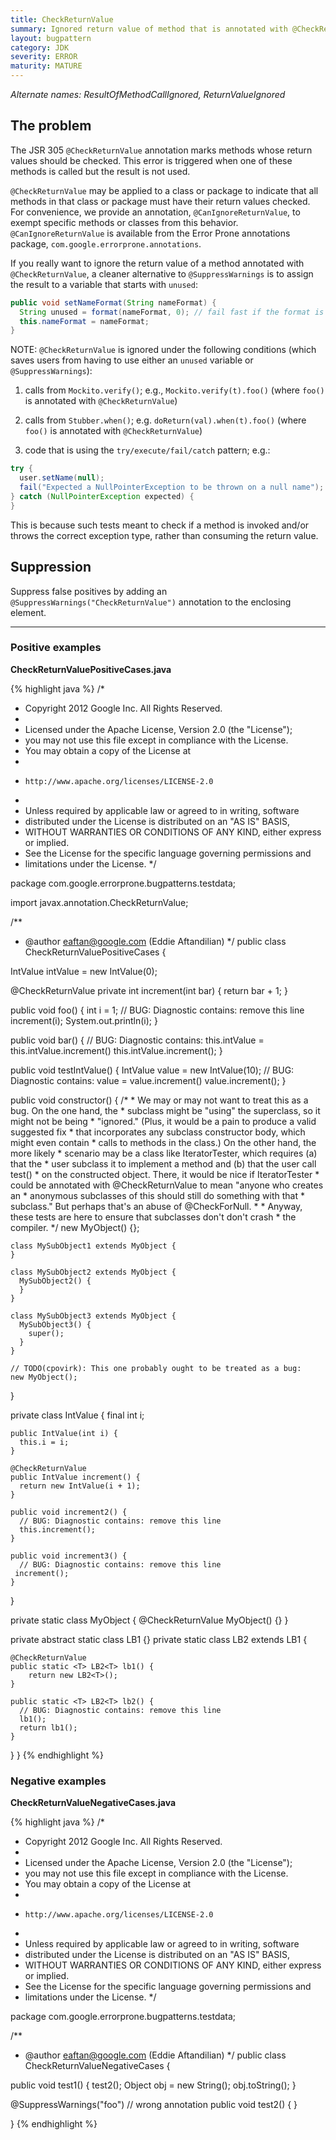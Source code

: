```yaml
---
title: CheckReturnValue
summary: Ignored return value of method that is annotated with @CheckReturnValue
layout: bugpattern
category: JDK
severity: ERROR
maturity: MATURE
---
```


<!--
*** AUTO-GENERATED, DO NOT MODIFY ***
To make changes, edit the @BugPattern annotation or the explanation in docs/bugpattern.
-->

_Alternate names: ResultOfMethodCallIgnored, ReturnValueIgnored_

## The problem
The JSR 305 `@CheckReturnValue` annotation marks methods whose return values
should be checked. This error is triggered when one of these methods is called
but the result is not used.

`@CheckReturnValue` may be applied to a class or package to indicate that all
methods in that class or package must have their return values checked. For
convenience, we provide an annotation, `@CanIgnoreReturnValue`, to exempt
specific methods or classes from this behavior. `@CanIgnoreReturnValue` is
available from the Error Prone annotations package,
`com.google.errorprone.annotations`.

If you really want to ignore the return value of a method annotated with
`@CheckReturnValue`, a cleaner alternative to `@SuppressWarnings` is to assign
the result to a variable that starts with `unused`:

```java
public void setNameFormat(String nameFormat) {
  String unused = format(nameFormat, 0); // fail fast if the format is bad or null
  this.nameFormat = nameFormat;
}
```

NOTE: `@CheckReturnValue` is ignored under the following conditions (which saves
users from having to use either an `unused` variable or `@SuppressWarnings`):

1.  calls from `Mockito.verify()`; e.g., `Mockito.verify(t).foo()` (where
    `foo()` is annotated with `@CheckReturnValue`)

2.  calls from `Stubber.when()`; e.g. `doReturn(val).when(t).foo()` (where
    `foo()` is annotated with `@CheckReturnValue`)

3.  code that is using the `try/execute/fail/catch` pattern; e.g.:

```java
try {
  user.setName(null);
  fail("Expected a NullPointerException to be thrown on a null name");
} catch (NullPointerException expected) {
}
```

This is because such tests meant to check if a method is invoked and/or throws
the correct exception type, rather than consuming the return value.

## Suppression
Suppress false positives by adding an `@SuppressWarnings("CheckReturnValue")` annotation to the enclosing element.

----------

### Positive examples
__CheckReturnValuePositiveCases.java__

{% highlight java %}
/*
 * Copyright 2012 Google Inc. All Rights Reserved.
 *
 * Licensed under the Apache License, Version 2.0 (the "License");
 * you may not use this file except in compliance with the License.
 * You may obtain a copy of the License at
 *
 *     http://www.apache.org/licenses/LICENSE-2.0
 *
 * Unless required by applicable law or agreed to in writing, software
 * distributed under the License is distributed on an "AS IS" BASIS,
 * WITHOUT WARRANTIES OR CONDITIONS OF ANY KIND, either express or implied.
 * See the License for the specific language governing permissions and
 * limitations under the License.
 */

package com.google.errorprone.bugpatterns.testdata;

import javax.annotation.CheckReturnValue;

/**
 * @author eaftan@google.com (Eddie Aftandilian)
 */
public class CheckReturnValuePositiveCases {
  
  IntValue intValue = new IntValue(0);
  
  @CheckReturnValue
  private int increment(int bar) {
    return bar + 1;
  }
  
  public void foo() {
    int i = 1;
    // BUG: Diagnostic contains: remove this line
    increment(i);
    System.out.println(i);
  }
  
  public void bar() {
    // BUG: Diagnostic contains: this.intValue = this.intValue.increment()
    this.intValue.increment();
  }
  
  public void testIntValue() {
    IntValue value = new IntValue(10);
    // BUG: Diagnostic contains: value = value.increment()
    value.increment();
  }

  public void constructor() {
    /*
     * We may or may not want to treat this as a bug. On the one hand, the
     * subclass might be "using" the superclass, so it might not be being
     * "ignored." (Plus, it would be a pain to produce a valid suggested fix
     * that incorporates any subclass constructor body, which might even contain
     * calls to methods in the class.) On the other hand, the more likely
     * scenario may be a class like IteratorTester, which requires (a) that the
     * user subclass it to implement a method and (b) that the user call test()
     * on the constructed object. There, it would be nice if IteratorTester
     * could be annotated with @CheckReturnValue to mean "anyone who creates an
     * anonymous subclasses of this should still do something with that
     * subclass." But perhaps that's an abuse of @CheckForNull.
     *
     * Anyway, these tests are here to ensure that subclasses don't don't crash
     * the compiler.
     */
    new MyObject() {};

    class MySubObject1 extends MyObject {
    }

    class MySubObject2 extends MyObject {
      MySubObject2() {
      }
    }

    class MySubObject3 extends MyObject {
      MySubObject3() {
        super();
      }
    }

    // TODO(cpovirk): This one probably ought to be treated as a bug:
    new MyObject();
  }
  
  private class IntValue {
    final int i;
    
    public IntValue(int i) {
      this.i = i;
    }
    
    @CheckReturnValue
    public IntValue increment() {
      return new IntValue(i + 1);
    }
    
    public void increment2() {
      // BUG: Diagnostic contains: remove this line
      this.increment();
    }
    
    public void increment3() {
      // BUG: Diagnostic contains: remove this line
     increment();
    }
  }

  private static class MyObject {
    @CheckReturnValue
    MyObject() {}
  }

  private abstract static class LB1<A> {}
  private static class LB2<A> extends LB1<A> {
    
    @CheckReturnValue
    public static <T> LB2<T> lb1() {
        return new LB2<T>();
    }
    
    public static <T> LB2<T> lb2() {
      // BUG: Diagnostic contains: remove this line
      lb1();
      return lb1();
    }
  }
}
{% endhighlight %}

### Negative examples
__CheckReturnValueNegativeCases.java__

{% highlight java %}
/*
 * Copyright 2012 Google Inc. All Rights Reserved.
 *
 * Licensed under the Apache License, Version 2.0 (the "License");
 * you may not use this file except in compliance with the License.
 * You may obtain a copy of the License at
 *
 *     http://www.apache.org/licenses/LICENSE-2.0
 *
 * Unless required by applicable law or agreed to in writing, software
 * distributed under the License is distributed on an "AS IS" BASIS,
 * WITHOUT WARRANTIES OR CONDITIONS OF ANY KIND, either express or implied.
 * See the License for the specific language governing permissions and
 * limitations under the License.
 */

package com.google.errorprone.bugpatterns.testdata;

/**
 * @author eaftan@google.com (Eddie Aftandilian)
 */
public class CheckReturnValueNegativeCases {
  
  public void test1() {
    test2();
    Object obj = new String();
    obj.toString();
  }
  
  @SuppressWarnings("foo")  // wrong annotation
  public void test2() { 
  }
  
}
{% endhighlight %}

